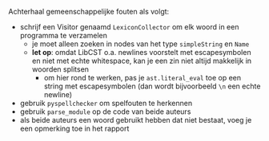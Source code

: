 Achterhaal gemeenschappelijke fouten als volgt:

- schrijf een Visitor genaamd `LexiconCollector` om elk woord in een programma te verzamelen
  - je moet alleen zoeken in nodes van het type `simpleString` en `Name`
  - **let op**: omdat LibCST o.a. newlines voorstelt met escapesymbolen en niet met echte whitespace, kan je een zin niet altijd makkelijk in woorden splitsen
    - om hier rond te werken, pas je `ast.literal_eval` toe op een string met escapesymbolen (dan wordt bijvoorbeeld `\n` een echte newline)
- gebruik `pyspellchecker` om spelfouten te herkennen
- gebruik `parse_module` op de code van beide auteurs
- als beide auteurs een woord gebruikt hebben dat niet bestaat, voeg je een opmerking toe in het rapport

